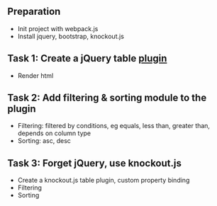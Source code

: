 ## Preparation
- Init project with webpack.js
- Install jquery, bootstrap, knockout.js

## Task 1: Create a jQuery table [plugin](https://www.cnblogs.com/Wayou/p/jquery_plugin_tutorial.html)
- Render html

## Task 2: Add filtering & sorting module to the plugin
- Filtering: filtered by conditions, eg equals, less than, greater than, depends on column type
- Sorting: asc, desc

## Task 3: Forget jQuery, use knockout.js
- Create a knockout.js table plugin, custom property binding
- Filtering
- Sorting